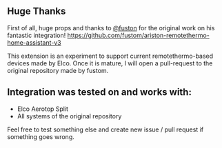 ## Huge Thanks
First of all, huge props and thanks to [@fuston](https://github.com/fustom) for the original work on his fantastic integration! https://github.com/fustom/ariston-remotethermo-home-assistant-v3

This extension is an experiment to support current remotethermo-based devices made by Elco. Once it is mature, I will open a pull-request to the original repository made by fustom.

## Integration was tested on and works with:
- Elco Aerotop Split
- All systems of the original repository

Feel free to test something else and create new issue / pull request if something goes wrong.
